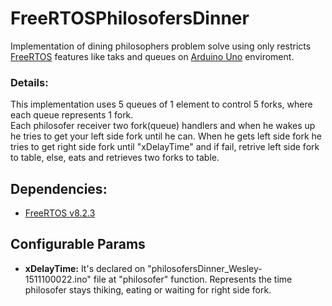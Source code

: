 # FreeRTOSPhilosofersDinner

Implementation of dining philosophers problem solve using only restricts [FreeRTOS](https://www.freertos.org/a00104.html) features like taks and queues on [Arduino Uno](https://store.arduino.cc/usa/arduino-uno-rev3) enviroment. 
### Details: 
This implementation uses 5 queues of 1 element to control 5 forks, where each queue represents 1 fork.<br/>
Each philosofer receiver two fork(queue) handlers and when he wakes up he tries to get your left side fork until he can. When he gets left side fork he tries to get right side fork until "xDelayTime" and if fail, retrive left side fork to table, else, eats and retrieves two forks to table.

## Dependencies: 
* [FreeRTOS v8.2.3](https://moodle-academico.uffs.edu.br/mod/resource/view.php?id=141223)

## Configurable Params 

* <b>xDelayTime:</b> It's declared on "philosofersDinner_Wesley-1511100022.ino" file at "philosofer" function. Represents the time philosofer stays thiking, eating or waiting for right side fork. 
